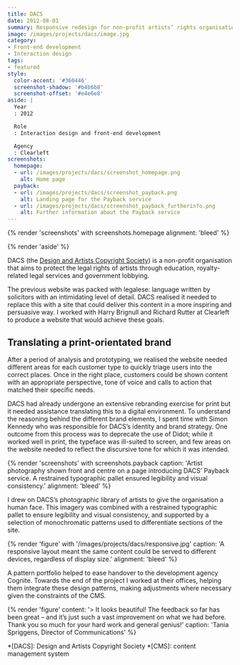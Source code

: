 ```yaml
---
title: DACS
date: 2012-08-01
summary: Responsive redesign for non-profit artists’ rights organisation.
image: /images/projects/dacs/image.jpg
category:
- Front-end development
- Interaction design
tags:
- featured
style:
  color-accent: '#360446'
  screenshot-shadow: '#b4b6b8'
  screenshot-offset: '#e4e6e8'
aside: |
  Year
  : 2012

  Role
  : Interaction design and front-end development

  Agency
  : Clearleft
screenshots:
  homepage:
  - url: /images/projects/dacs/screenshot_homepage.png
    alt: Home page
  payback:
  - url: /images/projects/dacs/screenshot_payback.png
    alt: Landing page for the Payback service
  - url: /images/projects/dacs/screenshot_payback_furtherinfo.png
    alt: Further information about the Payback service
---
```

{% render 'screenshots' with screenshots.homepage
  alignment: 'bleed'
%}

{% render 'aside' %}

DACS (the [Design and Artists Copyright Society][1]) is a non-profit organisation that aims to protect the legal rights of artists through education, royalty-related legal services and government lobbying.

The previous website was packed with legalese: language written by solicitors with an intimidating level of detail. DACS realised it needed to replace this with a site that could deliver this content in a more inspiring and persuasive way. I worked with Harry Brignull and Richard Rutter at Clearleft to produce a website that would achieve these goals.

## Translating a print-orientated brand

After a period of analysis and prototyping, we realised the website needed different areas for each customer type to quickly triage users into the correct places. Once in the right place, customers could be shown content with an appropriate perspective, tone of voice and calls to action that matched their specific needs.

DACS had already undergone an extensive rebranding exercise for print but it needed assistance translating this to a digital environment. To understand the reasoning behind the different brand elements, I spent time with Simon Kennedy who was responsible for DACS’s identity and brand strategy. One outcome from this process was to deprecate the use of Didot; while it worked well in print, the typeface was ill-suited to screen, and few areas on the website needed to reflect the discursive tone for which it was intended.

{% render 'screenshots' with screenshots.payback
  caption: 'Artist photography shown front and centre on a page introducing DACS’ Payback service. A restrained typographic pallet ensured legibility and visual consistency.'
  alignment: 'bleed'
%}

I drew on DACS’s photographic library of artists to give the organisation a human face. This imagery was combined with a restrained typographic pallet to ensure legibility and visual consistency, and supported by a selection of monochromatic patterns used to differentiate sections of the site.

{% render 'figure' with '/images/projects/dacs/responsive.jpg'
  caption: 'A responsive layout meant the same content could be served to different devices, regardless of display size.'
  alignment: 'bleed'
%}

A pattern portfolio helped to ease handover to the development agency Cognite. Towards the end of the project I worked at their offices, helping them integrate these design patterns, making adjustments where necessary given the constraints of the CMS.

{% render 'figure'
  content: '> It looks beautiful! The feedback so far has been great – and it’s just such a vast improvement on what we had before. Thank you so much for your hard work and general genius!'
  caption: 'Tania Spriggens, Director of Communications'
%}

[1]: https://www.dacs.org.uk

*[DACS]: Design and Artists Copyright Society
*[CMS]: content management system
